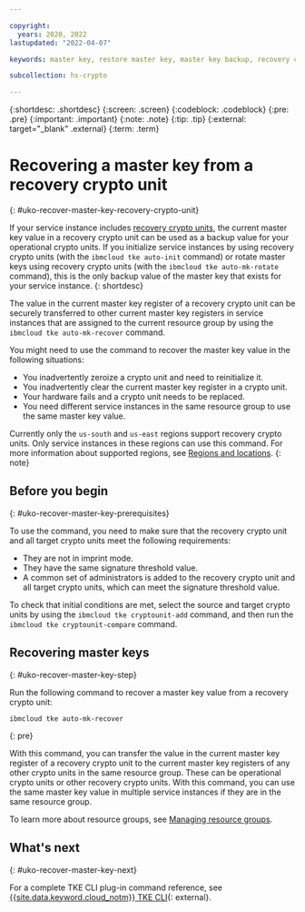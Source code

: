 ```yaml
---

copyright:
  years: 2020, 2022
lastupdated: "2022-04-07"

keywords: master key, restore master key, master key backup, recovery crypto unit, master key recover

subcollection: hs-crypto

---
```


{:shortdesc: .shortdesc}
{:screen: .screen}
{:codeblock: .codeblock}
{:pre: .pre}
{:important: .important}
{:note: .note}
{:tip: .tip}
{:external: target="_blank" .external}
{:term: .term}

# Recovering a master key from a recovery crypto unit
{: #uko-recover-master-key-recovery-crypto-unit}

If your service instance includes [recovery crypto units](/docs/hs-crypto?topic=hs-crypto-uko-initialize-instance-mode#uko-understand-recovery-crypto-unit), the current master key value in a recovery crypto unit can be used as a backup value for your operational crypto units. If you initialize service instances by using recovery crypto units (with the `ibmcloud tke auto-init` command) or rotate master keys using recovery crypto units (with the `ibmcloud tke auto-mk-rotate` command), this is the only backup value of the master key that exists for your service instance.
{: shortdesc}

The value in the current master key register of a recovery crypto unit can be securely transferred to other current master key registers in service instances that are assigned to the current resource group by using the `ibmcloud tke auto-mk-recover` command.

You might need to use the command to recover the master key value in the following situations:

* You inadvertently zeroize a crypto unit and need to reinitialize it.
* You inadvertently clear the current master key register in a crypto unit.
* Your hardware fails and a crypto unit needs to be replaced.
* You need different service instances in the same resource group to use the same master key value.

Currently only the `us-south` and `us-east` regions support recovery crypto units. Only service instances in these regions can use this command. For more information about supported regions, see [Regions and locations](/docs/hs-crypto?topic=hs-crypto-regions).
{: note}

## Before you begin
{: #uko-recover-master-key-prerequisites}

To use the command, you need to make sure that the recovery crypto unit and all target crypto units meet the following requirements:

* They are not in imprint mode.
* They have the same signature threshold value.
* A common set of administrators is added to the recovery crypto unit and all target crypto units, which can meet the signature threshold value.

To check that initial conditions are met, select the source and target crypto units by using the `ibmcloud tke cryptounit-add` command, and then run the `ibmcloud tke cryptounit-compare` command.

## Recovering master keys
{: #uko-recover-master-key-step}

Run the following command to recover a master key value from a recovery crypto unit:

```
ibmcloud tke auto-mk-recover
```
{: pre}

With this command, you can transfer the value in the current master key register of a recovery crypto unit to the current master key registers of any other crypto units in the same resource group. These can be operational crypto units or other recovery crypto units. With this command, you can use the same master key value in multiple service instances if they are in the same resource group.

To learn more about resource groups, see [Managing resource groups](/docs/account?topic=account-rgs).

## What's next
{: #uko-recover-master-key-next}

For a complete TKE CLI plug-in command reference, see [{{site.data.keyword.cloud_notm}} TKE CLI](/docs/hs-crypto?topic=hs-crypto-cli-plugin-hpcs-cli-plugin#tke-cli-plugin){: external}.

